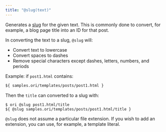 ```yaml
---
title: "@slug(text)"
---
```


Generates a [slug](https://developer.mozilla.org/en-US/docs/Glossary/Slug) for the given text. This is commonly done to convert, for example, a blog page title into an ID for that post.

In converting the text to a slug, `@slug` will:

- Convert text to lowercase
- Convert spaces to dashes
- Remove special characters except dashes, letters, numbers, and periods

Example: if `post1.html` contains:

```html
${ samples.ori/templates/posts/post1.html }
```

Then the `title` can converted to a slug with:

```console
$ ori @slug post1.html/title
${ @slug samples.ori/templates/posts/post1.html/title }
```

`@slug` does not assume a particular file extension. If you wish to add an extension, you can use, for example, a template literal.
